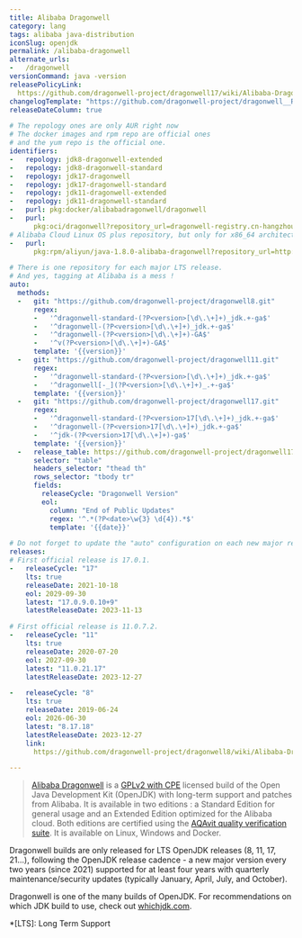 ```yaml
---
title: Alibaba Dragonwell
category: lang
tags: alibaba java-distribution
iconSlug: openjdk
permalink: /alibaba-dragonwell
alternate_urls:
-   /dragonwell
versionCommand: java -version
releasePolicyLink:
  https://github.com/dragonwell-project/dragonwell17/wiki/Alibaba-Dragonwell-Support
changelogTemplate: "https://github.com/dragonwell-project/dragonwell__RELEASE_CYCLE__/wiki/Alibaba-Dragonwell-__RELEASE_CYCLE__-Standard-Edition-Release-Notes"
releaseDateColumn: true

# The repology ones are only AUR right now
# The docker images and rpm repo are official ones
# and the yum repo is the official one.
identifiers:
-   repology: jdk8-dragonwell-extended
-   repology: jdk8-dragonwell-standard
-   repology: jdk17-dragonwell
-   repology: jdk17-dragonwell-standard
-   repology: jdk11-dragonwell-extended
-   repology: jdk11-dragonwell-standard
-   purl: pkg:docker/alibabadragonwell/dragonwell
-   purl:
      pkg:oci/dragonwell?repository_url=dragonwell-registry.cn-hangzhou.cr.aliyuncs.com/dragonwell/dragonwell
# Alibaba Cloud Linux OS plus repository, but only for x86_64 architecture
-   purl:
      pkg:rpm/aliyun/java-1.8.0-alibaba-dragonwell?repository_url=http://mirrors.aliyun.com/alinux/2.1903/plus/x86_64/

# There is one repository for each major LTS release.
# And yes, tagging at Alibaba is a mess !
auto:
  methods:
  -   git: "https://github.com/dragonwell-project/dragonwell8.git"
      regex:
      -   '^dragonwell-standard-(?P<version>[\d\.\+]+)_jdk.+-ga$'
      -   '^dragonwell-(?P<version>[\d\.\+]+)_jdk.+-ga$'
      -   '^dragonwell-(?P<version>[\d\.\+]+)-GA$'
      -   '^v(?P<version>[\d\.\+]+)-GA$'
      template: '{{version}}'
  -   git: "https://github.com/dragonwell-project/dragonwell11.git"
      regex:
      -   '^dragonwell-standard-(?P<version>[\d\.\+]+)_jdk.+-ga$'
      -   '^dragonwell[-_](?P<version>[\d\.\+]+)_.+-ga$'
      template: '{{version}}'
  -   git: "https://github.com/dragonwell-project/dragonwell17.git"
      regex:
      -   '^dragonwell-standard-(?P<version>17[\d\.\+]+)_jdk.+-ga$'
      -   '^dragonwell-(?P<version>17[\d\.\+]+)_jdk.+-ga$'
      -   '^jdk-(?P<version>17[\d\.\+]+)-ga$'
      template: '{{version}}'
  -   release_table: https://github.com/dragonwell-project/dragonwell17/wiki/Alibaba-Dragonwell-Support
      selector: "table"
      headers_selector: "thead th"
      rows_selector: "tbody tr"
      fields:
        releaseCycle: "Dragonwell Version"
        eol:
          column: "End of Public Updates"
          regex: '^.*(?P<date>\w{3} \d{4}).*$'
          template: '{{date}}'

# Do not forget to update the "auto" configuration on each new major release.
releases:
# First official release is 17.0.1.
-   releaseCycle: "17"
    lts: true
    releaseDate: 2021-10-18
    eol: 2029-09-30
    latest: "17.0.9.0.10+9"
    latestReleaseDate: 2023-11-13

# First official release is 11.0.7.2.
-   releaseCycle: "11"
    lts: true
    releaseDate: 2020-07-20
    eol: 2027-09-30
    latest: "11.0.21.17"
    latestReleaseDate: 2023-12-27

-   releaseCycle: "8"
    lts: true
    releaseDate: 2019-06-24
    eol: 2026-06-30
    latest: "8.17.18"
    latestReleaseDate: 2023-12-27
    link:
      https://github.com/dragonwell-project/dragonwell8/wiki/Alibaba-Dragonwell8-Standard-Edition-Release-Notes

---
```


> [Alibaba Dragonwell](https://dragonwell-jdk.io/) is a [GPLv2 with CPE](https://openjdk.org/legal/gplv2+ce.html)
> licensed build of the Open Java Development Kit (OpenJDK) with long-term support and patches from
> Alibaba. It is available in two editions : a Standard Edition for general usage and an Extended
> Edition optimized for the Alibaba cloud. Both editions are certified using the [AQAvit quality
> verification suite](https://adoptium.net/aqavit/). It is available on Linux, Windows and Docker.

Dragonwell builds are only released for LTS OpenJDK releases (8, 11, 17, 21...), following
the OpenJDK release cadence - a new major version every
two years (since 2021) supported for at least four years with quarterly maintenance/security updates
(typically January, April, July, and October).

Dragonwell is one of the many builds of OpenJDK. For recommendations on which JDK build to use,
check out [whichjdk.com](https://whichjdk.com/#alibaba-dragonwell).

*[LTS]: Long Term Support

